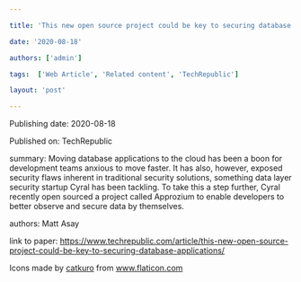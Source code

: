---
title: 'This new open source project could be key to securing database applications '
date: '2020-08-18'
authors: ['admin']
tags:  ['Web Article', 'Related content', 'TechRepublic']
layout: 'post'
---
Publishing date: 2020-08-18

Published on: TechRepublic

summary: Moving database applications to the cloud has been a boon for development teams anxious to move faster. It has also, however, exposed security flaws inherent in traditional security solutions, something data layer security startup Cyral has been tackling. To take this a step further, Cyral recently open sourced a project called Approzium to enable developers to better observe and secure data by themselves. 

authors: Matt Asay 

link to paper: https://www.techrepublic.com/article/this-new-open-source-project-could-be-key-to-securing-database-applications/

Icons made by <a href="https://www.flaticon.com/free-icon/bookshelves_3576884" title="catkuro">catkuro</a> from <a href="https://www.flaticon.com/" title="Flaticon"> www.flaticon.com</a>